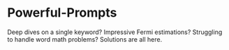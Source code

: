 # Powerful-Prompts
Deep dives on a single keyword? Impressive Fermi estimations? Struggling to handle word math problems? Solutions are all here.
